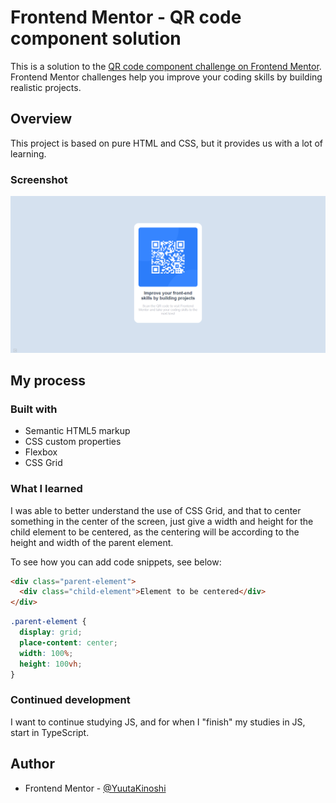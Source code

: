 # Frontend Mentor - QR code component solution

This is a solution to the [QR code component challenge on Frontend Mentor](https://www.frontendmentor.io/challenges/qr-code-component-iux_sIO_H). Frontend Mentor challenges help you improve your coding skills by building realistic projects. 

## Overview

This project is based on pure HTML and CSS, but it provides us with a lot of learning.

### Screenshot

![](./images/resolution-challange-qrCode.png)


## My process

### Built with

- Semantic HTML5 markup
- CSS custom properties
- Flexbox
- CSS Grid


### What I learned

I was able to better understand the use of CSS Grid, and that to center something in the center of the screen, just give a width and height for the child element to be centered, as the centering will be according to the height and width of the parent element.

To see how you can add code snippets, see below:

```html
<div class="parent-element">
  <div class="child-element">Element to be centered</div>
</div>
```
```css
.parent-element {
  display: grid;
  place-content: center;
  width: 100%;
  height: 100vh;
}
```

### Continued development

I want to continue studying JS, and for when I "finish" my studies in JS, start in TypeScript.


## Author

- Frontend Mentor - [@YuutaKinoshi](https://www.frontendmentor.io/profile/YuutaKinoshi)
